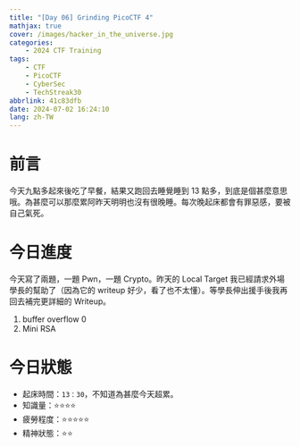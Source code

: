 ```yaml
---
title: "[Day 06] Grinding PicoCTF 4"
mathjax: true
cover: /images/hacker_in_the_universe.jpg
categories:
    - 2024 CTF Training
tags:
    - CTF
    - PicoCTF
    - CyberSec
    - TechStreak30
abbrlink: 41c83dfb
date: 2024-07-02 16:24:10
lang: zh-TW
---
```


# 前言

今天九點多起來後吃了早餐，結果又跑回去睡覺睡到 13 點多，到底是個甚麼意思哦。為甚麼可以那麼累阿昨天明明也沒有很晚睡。每次晚起床都會有罪惡感，要被自己氣死。

# 今日進度

今天寫了兩題，一題 Pwn，一題 Crypto。昨天的 Local Target 我已經請求外場學長的幫助了（因為它的 writeup 好少，看了也不太懂）。等學長伸出援手後我再回去補完更詳細的 Writeup。

1. buffer overflow 0
2. Mini RSA

# 今日狀態

-   起床時間：`13：30`，不知道為甚麼今天超累。
-   知識量：⭐⭐⭐⭐
-   疲勞程度：⭐⭐⭐⭐⭐
-   精神狀態：⭐⭐
